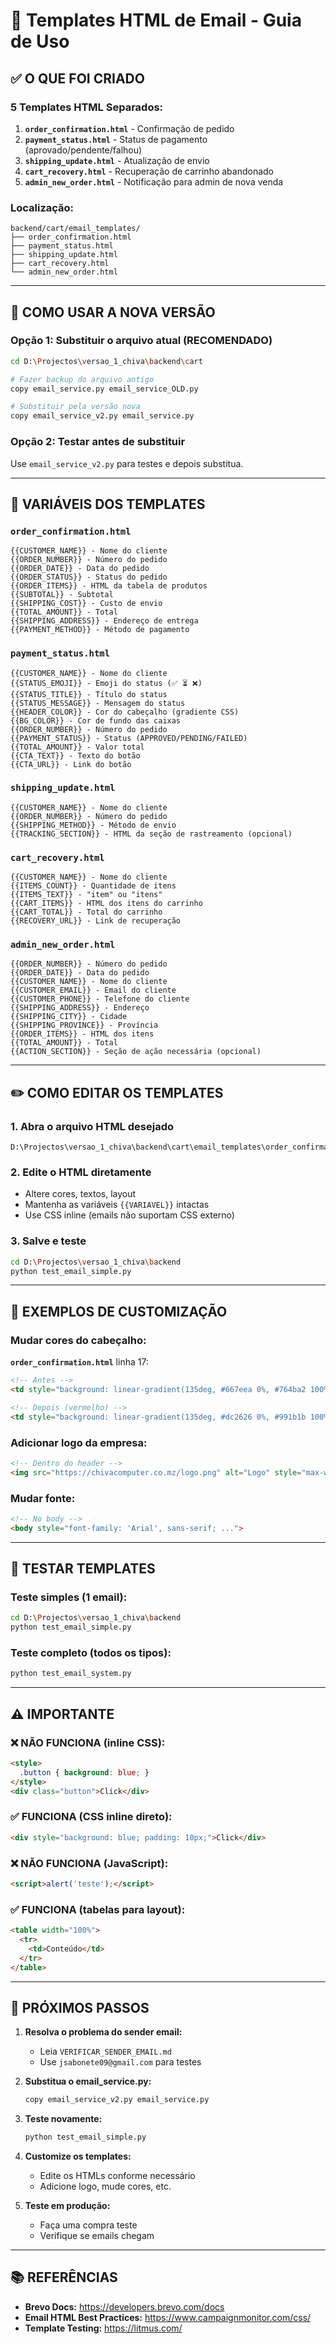 # 📧 Templates HTML de Email - Guia de Uso

## ✅ O QUE FOI CRIADO

### 5 Templates HTML Separados:

1. **`order_confirmation.html`** - Confirmação de pedido
2. **`payment_status.html`** - Status de pagamento (aprovado/pendente/falhou)
3. **`shipping_update.html`** - Atualização de envio
4. **`cart_recovery.html`** - Recuperação de carrinho abandonado
5. **`admin_new_order.html`** - Notificação para admin de nova venda

### Localização:
```
backend/cart/email_templates/
├── order_confirmation.html
├── payment_status.html
├── shipping_update.html
├── cart_recovery.html
└── admin_new_order.html
```

---

## 🔄 COMO USAR A NOVA VERSÃO

### Opção 1: Substituir o arquivo atual (RECOMENDADO)

```bash
cd D:\Projectos\versao_1_chiva\backend\cart

# Fazer backup do arquivo antigo
copy email_service.py email_service_OLD.py

# Substituir pela versão nova
copy email_service_v2.py email_service.py
```

### Opção 2: Testar antes de substituir

Use `email_service_v2.py` para testes e depois substitua.

---

## 📝 VARIÁVEIS DOS TEMPLATES

### `order_confirmation.html`
```
{{CUSTOMER_NAME}} - Nome do cliente
{{ORDER_NUMBER}} - Número do pedido
{{ORDER_DATE}} - Data do pedido
{{ORDER_STATUS}} - Status do pedido
{{ORDER_ITEMS}} - HTML da tabela de produtos
{{SUBTOTAL}} - Subtotal
{{SHIPPING_COST}} - Custo de envio
{{TOTAL_AMOUNT}} - Total
{{SHIPPING_ADDRESS}} - Endereço de entrega
{{PAYMENT_METHOD}} - Método de pagamento
```

### `payment_status.html`
```
{{CUSTOMER_NAME}} - Nome do cliente
{{STATUS_EMOJI}} - Emoji do status (✅ ⏳ ❌)
{{STATUS_TITLE}} - Título do status
{{STATUS_MESSAGE}} - Mensagem do status
{{HEADER_COLOR}} - Cor do cabeçalho (gradiente CSS)
{{BG_COLOR}} - Cor de fundo das caixas
{{ORDER_NUMBER}} - Número do pedido
{{PAYMENT_STATUS}} - Status (APPROVED/PENDING/FAILED)
{{TOTAL_AMOUNT}} - Valor total
{{CTA_TEXT}} - Texto do botão
{{CTA_URL}} - Link do botão
```

### `shipping_update.html`
```
{{CUSTOMER_NAME}} - Nome do cliente
{{ORDER_NUMBER}} - Número do pedido
{{SHIPPING_METHOD}} - Método de envio
{{TRACKING_SECTION}} - HTML da seção de rastreamento (opcional)
```

### `cart_recovery.html`
```
{{CUSTOMER_NAME}} - Nome do cliente
{{ITEMS_COUNT}} - Quantidade de itens
{{ITEMS_TEXT}} - "item" ou "itens"
{{CART_ITEMS}} - HTML dos itens do carrinho
{{CART_TOTAL}} - Total do carrinho
{{RECOVERY_URL}} - Link de recuperação
```

### `admin_new_order.html`
```
{{ORDER_NUMBER}} - Número do pedido
{{ORDER_DATE}} - Data do pedido
{{CUSTOMER_NAME}} - Nome do cliente
{{CUSTOMER_EMAIL}} - Email do cliente
{{CUSTOMER_PHONE}} - Telefone do cliente
{{SHIPPING_ADDRESS}} - Endereço
{{SHIPPING_CITY}} - Cidade
{{SHIPPING_PROVINCE}} - Província
{{ORDER_ITEMS}} - HTML dos itens
{{TOTAL_AMOUNT}} - Total
{{ACTION_SECTION}} - Seção de ação necessária (opcional)
```

---

## ✏️ COMO EDITAR OS TEMPLATES

### 1. Abra o arquivo HTML desejado
```
D:\Projectos\versao_1_chiva\backend\cart\email_templates\order_confirmation.html
```

### 2. Edite o HTML diretamente
- Altere cores, textos, layout
- Mantenha as variáveis `{{VARIAVEL}}` intactas
- Use CSS inline (emails não suportam CSS externo)

### 3. Salve e teste
```bash
cd D:\Projectos\versao_1_chiva\backend
python test_email_simple.py
```

---

## 🎨 EXEMPLOS DE CUSTOMIZAÇÃO

### Mudar cores do cabeçalho:

**`order_confirmation.html`** linha 17:
```html
<!-- Antes -->
<td style="background: linear-gradient(135deg, #667eea 0%, #764ba2 100%); ...">

<!-- Depois (vermelho) -->
<td style="background: linear-gradient(135deg, #dc2626 0%, #991b1b 100%); ...">
```

### Adicionar logo da empresa:

```html
<!-- Dentro do header -->
<img src="https://chivacomputer.co.mz/logo.png" alt="Logo" style="max-width: 200px; margin-bottom: 20px;">
```

### Mudar fonte:

```html
<!-- No body -->
<body style="font-family: 'Arial', sans-serif; ...">
```

---

## 🧪 TESTAR TEMPLATES

### Teste simples (1 email):
```bash
cd D:\Projectos\versao_1_chiva\backend
python test_email_simple.py
```

### Teste completo (todos os tipos):
```bash
python test_email_system.py
```

---

## ⚠️ IMPORTANTE

### ❌ NÃO FUNCIONA (inline CSS):
```html
<style>
  .button { background: blue; }
</style>
<div class="button">Click</div>
```

### ✅ FUNCIONA (CSS inline direto):
```html
<div style="background: blue; padding: 10px;">Click</div>
```

### ❌ NÃO FUNCIONA (JavaScript):
```html
<script>alert('teste');</script>
```

### ✅ FUNCIONA (tabelas para layout):
```html
<table width="100%">
  <tr>
    <td>Conteúdo</td>
  </tr>
</table>
```

---

## 🚀 PRÓXIMOS PASSOS

1. **Resolva o problema do sender email:**
   - Leia `VERIFICAR_SENDER_EMAIL.md`
   - Use `jsabonete09@gmail.com` para testes

2. **Substitua o email_service.py:**
   ```bash
   copy email_service_v2.py email_service.py
   ```

3. **Teste novamente:**
   ```bash
   python test_email_simple.py
   ```

4. **Customize os templates:**
   - Edite os HTMLs conforme necessário
   - Adicione logo, mude cores, etc.

5. **Teste em produção:**
   - Faça uma compra teste
   - Verifique se emails chegam

---

## 📚 REFERÊNCIAS

- **Brevo Docs:** https://developers.brevo.com/docs
- **Email HTML Best Practices:** https://www.campaignmonitor.com/css/
- **Template Testing:** https://litmus.com/

